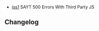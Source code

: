 - <a href="https://github.com/groupby/issues/issues/713">iss1</a> SAYT 500 Errors With Third Party JS

Changelog
---

